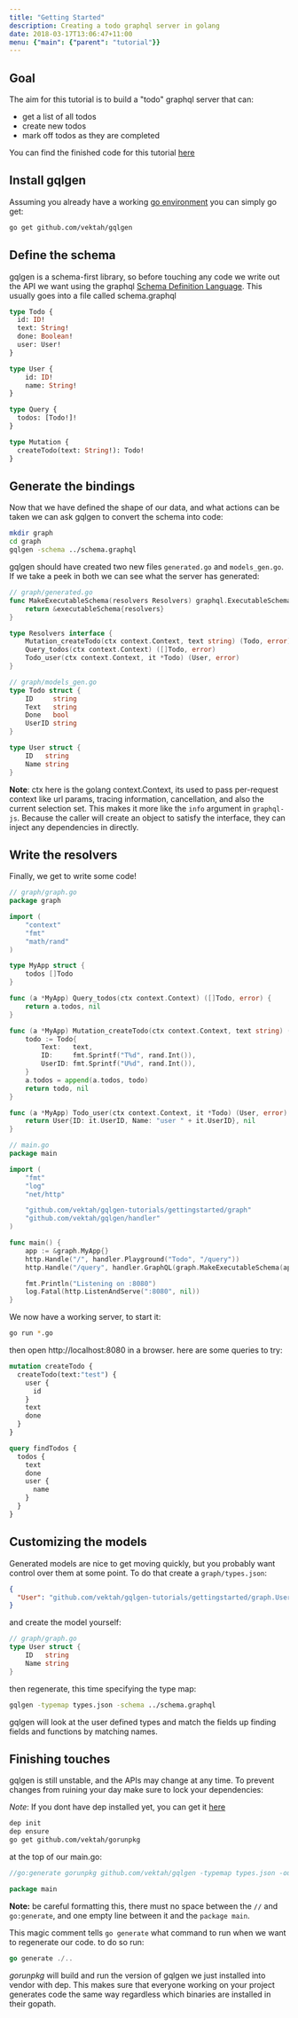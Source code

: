 ```yaml
---
title: "Getting Started"
description: Creating a todo graphql server in golang
date: 2018-03-17T13:06:47+11:00
menu: {"main": {"parent": "tutorial"}}
---
```


## Goal

The aim for this tutorial is to build a "todo" graphql server that can:

 - get a list of all todos
 - create new todos
 - mark off todos as they are completed

You can find the finished code for this tutorial [here](https://github.com/vektah/gqlgen-tutorials/tree/master/gettingstarted)

## Install gqlgen

Assuming you already have a working [go environment](https://golang.org/doc/install) you can simply go get:

```sh
go get github.com/vektah/gqlgen
```


## Define the schema

gqlgen is a schema-first library, so before touching any code we write out the API we want using the graphql 
[Schema Definition Language](http://graphql.org/learn/schema/). This usually goes into a file called schema.graphql  

```graphql
type Todo {
  id: ID!
  text: String!
  done: Boolean!
  user: User!
}

type User {
    id: ID!
    name: String!
}

type Query {
  todos: [Todo!]!
}

type Mutation {
  createTodo(text: String!): Todo!
}
```

## Generate the bindings

Now that we have defined the shape of our data, and what actions can be taken we can ask gqlgen to convert the schema into code:
```bash
mkdir graph
cd graph
gqlgen -schema ../schema.graphql
```

gqlgen should have created two new files `generated.go` and `models_gen.go`. If we take a peek in both we can see what the server has generated:

```go
// graph/generated.go
func MakeExecutableSchema(resolvers Resolvers) graphql.ExecutableSchema {
	return &executableSchema{resolvers}
}

type Resolvers interface {
	Mutation_createTodo(ctx context.Context, text string) (Todo, error)
	Query_todos(ctx context.Context) ([]Todo, error)
	Todo_user(ctx context.Context, it *Todo) (User, error)
}

// graph/models_gen.go
type Todo struct {
	ID     string
	Text   string
	Done   bool
	UserID string
}

type User struct {
	ID   string
	Name string
}

```

**Note**: ctx here is the golang context.Context, its used to pass per-request context like url params, tracing 
information, cancellation, and also the current selection set. This makes it more like the `info` argument in 
`graphql-js`. Because the caller will create an object to satisfy the interface, they can inject any dependencies in 
directly.

## Write the resolvers

Finally, we get to write some code! 

```go
// graph/graph.go
package graph

import (
	"context"
	"fmt"
	"math/rand"
)

type MyApp struct {
	todos []Todo
}

func (a *MyApp) Query_todos(ctx context.Context) ([]Todo, error) {
	return a.todos, nil
}

func (a *MyApp) Mutation_createTodo(ctx context.Context, text string) (Todo, error) {
	todo := Todo{
		Text:   text,
		ID:     fmt.Sprintf("T%d", rand.Int()),
		UserID: fmt.Sprintf("U%d", rand.Int()),
	}
	a.todos = append(a.todos, todo)
	return todo, nil
}

func (a *MyApp) Todo_user(ctx context.Context, it *Todo) (User, error) {
	return User{ID: it.UserID, Name: "user " + it.UserID}, nil
}
```

```go
// main.go
package main

import (
	"fmt"
	"log"
	"net/http"

	"github.com/vektah/gqlgen-tutorials/gettingstarted/graph"
	"github.com/vektah/gqlgen/handler"
)

func main() {
	app := &graph.MyApp{}
	http.Handle("/", handler.Playground("Todo", "/query"))
	http.Handle("/query", handler.GraphQL(graph.MakeExecutableSchema(app)))

	fmt.Println("Listening on :8080")
	log.Fatal(http.ListenAndServe(":8080", nil))
}

```

We now have a working server, to start it:
```bash
go run *.go
```

then open http://localhost:8080 in a browser. here are some queries to try:
```graphql
mutation createTodo {
  createTodo(text:"test") {
    user {
      id
    }
    text
    done
  }
}

query findTodos {
  todos {
    text
    done
    user {
      name
    }
  }
}
```

## Customizing the models

Generated models are nice to get moving quickly, but you probably want control over them at some point. To do that
create a `graph/types.json`:
```json
{
  "User": "github.com/vektah/gqlgen-tutorials/gettingstarted/graph.User"
}
```

and create the model yourself:
```go
// graph/graph.go
type User struct {
	ID   string
	Name string
}
```

then regenerate, this time specifying the type map:

```bash
gqlgen -typemap types.json -schema ../schema.graphql
```

gqlgen will look at the user defined types and match the fields up finding fields and functions by matching names.


## Finishing touches

gqlgen is still unstable, and the APIs may change at any time. To prevent changes from ruining your day make sure
to lock your dependencies:

*Note*: If you dont have dep installed yet, you can get it [here](https://github.com/golang/dep)

```bash
dep init
dep ensure
go get github.com/vektah/gorunpkg
```

at the top of our main.go:
```go
//go:generate gorunpkg github.com/vektah/gqlgen -typemap types.json -out generated.go -package main

package main
```
**Note:** be careful formatting this, there must no space between the `//` and `go:generate`, and one empty line
between it and the `package main`.


This magic comment tells `go generate` what command to run when we want to regenerate our code. to do so run:
```go
go generate ./..
``` 

*gorunpkg* will build and run the version of gqlgen we just installed into vendor with dep. This makes sure
that everyone working on your project generates code the same way regardless which binaries are installed in their gopath.

